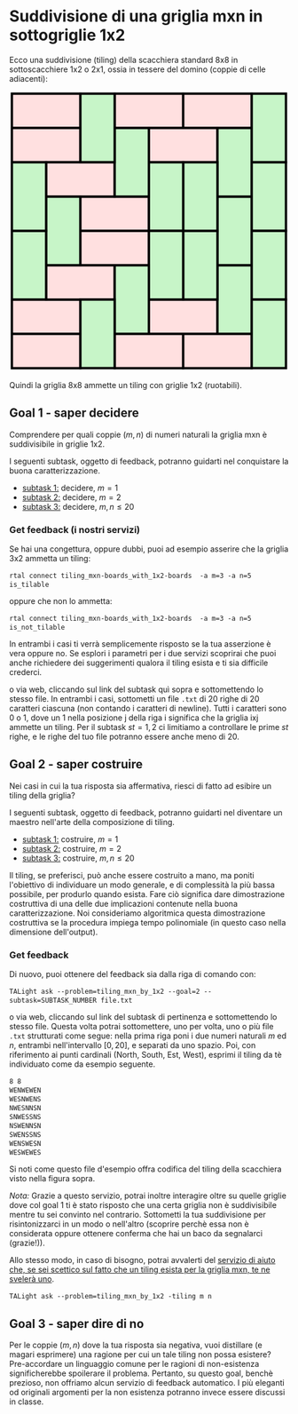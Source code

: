 # Suddivisione di una griglia mxn in sottogriglie 1x2

Ecco una suddivisione (tiling) della scacchiera standard 8x8 in sottoscacchiere 1x2 o 2x1, ossia in tessere del domino (coppie di celle adiacenti):

![esempio di tiling](figs/Pavage_domino.svg)

Quindi la griglia 8x8 ammette un tiling con griglie 1x2 (ruotabili).

## Goal 1 - saper decidere
Comprendere per quali coppie $(m,n)$ di numeri naturali la griglia mxn è suddivisibile in griglie 1x2.

I seguenti subtask, oggetto di feedback, potranno guidarti nel conquistare la buona caratterizzazione.

* [subtask 1:](https://per-ora-costruiamo-qusti-URL-a-mano-ma-sarebbe-utile-costruzione-dinamica-e/o-da-problm.yaml) decidere, $m = 1$
* [subtask 2:](https://per-ora-costruiamo-qusti-URL-a-mano-ma-sarebbe-utile-costruzione-dinamica-e/o-da-problm.yaml) decidere, $m = 2$
* [subtask 3:](https://per-ora-costruiamo-qusti-URL-a-mano-ma-sarebbe-utile-costruzione-dinamica-e/o-da-problm.yaml) decidere, $m,n \leq 20$

### Get feedback (i nostri servizi)

Se hai una congettura, oppure dubbi, puoi ad esempio asserire che la griglia 3x2 ammetta un tiling:

```
rtal connect tiling_mxn-boards_with_1x2-boards  -a m=3 -a n=5 is_tilable
```

oppure che non lo ammetta:
```
rtal connect tiling_mxn-boards_with_1x2-boards  -a m=3 -a n=5 is_not_tilable
```

In entrambi i casi ti verrà semplicemente risposto se la tua asserzione è vera oppure no. Se esplori i parametri per i due servizi scoprirai che puoi anche richiedere dei suggerimenti qualora il tiling esista e ti sia difficile crederci.





o via web, cliccando sul link del subtask quì sopra e sottomettendo lo stesso file.
In entrambi i casi, sottometti un file `.txt` di 20 righe di 20 caratteri ciascuna (non contando i caratteri di newline). Tutti i caratteri sono 0 o 1, dove un 1 nella posizione j della riga i significa che la griglia ixj ammette un tiling.
Per il subtask $st = 1,2$ ci limitiamo a controllare le prime $st$ righe, e le righe del tuo file potranno essere anche meno di 20.


## Goal 2 - saper costruire

Nei casi in cui la tua risposta sia affermativa, riesci di fatto ad esibire un tiling della griglia?

I seguenti subtask, oggetto di feedback, potranno guidarti nel diventare un maestro nell'arte della composizione di tiling.

* [subtask 1:](https://per-ora-costruiamo-qusti-URL-a-mano-ma-sarebbe-utile-costruzione-dinamica-e/o-da-problm.yaml) costruire, $m = 1$
* [subtask 2:](https://per-ora-costruiamo-qusti-URL-a-mano-ma-sarebbe-utile-costruzione-dinamica-e/o-da-problm.yaml) costruire, $m = 2$
* [subtask 3:](https://per-ora-costruiamo-qusti-URL-a-mano-ma-sarebbe-utile-costruzione-dinamica-e/o-da-problm.yaml) costruire, $m,n \leq 20$

Il tiling, se preferisci, può anche essere costruito a mano, ma poniti l'obiettivo di individuare un modo generale, e di complessità la più bassa possibile, per produrlo quando esista. Fare ciò significa dare dimostrazione costruttiva di una delle due implicazioni contenute nella buona caratterizzazione. Noi consideriamo algoritmica questa dimostrazione costruttiva se la procedura impiega tempo polinomiale (in questo caso nella dimensione dell'output).

### Get feedback
Di nuovo, puoi ottenere del feedback sia dalla riga di comando con:
```
TALight ask --problem=tiling_mxn_by_1x2 --goal=2 --subtask=SUBTASK_NUMBER file.txt 
```
o via web, cliccando sul link del subtask di pertinenza e sottomettendo lo stesso file.
Questa volta potrai sottomettere, uno per volta, uno o più file `.txt` strutturati come segue:
nella prima riga poni i due numeri naturali $m$ ed $n$, entrambi nell'intervallo $[0,20]$, e separati da uno spazio.
Poi, con riferimento ai punti cardinali (North, South, Est, West), esprimi il tiling da tè individuato come da esempio seguente.
```
8 8
WENWEWEN
WESNWENS
NWESNNSN
SNWESSNS
NSWENNSN
SWENSSNS
WENSWESN
WESWEWES
```
Si noti come questo file d'esempio offra codifica del tiling della scacchiera visto nella figura sopra.

_Nota:_ Grazie a questo servizio, potrai inoltre interagire oltre su quelle griglie dove col goal 1 ti è stato risposto che una certa griglia non è suddivisibile mentre tu sei convinto nel contrario. Sottometti la tua suddivisione per risintonizzarci in un modo o nell'altro (scoprire perchè essa non è considerata oppure ottenere conferma che hai un baco da segnalarci (grazie!)).

Allo stesso modo, in caso di bisogno, potrai avvalerti del [servizio di aiuto che, se sei scettico sul fatto che un tiling esista per la griglia mxn, te ne svelerà uno](https://per-ora-costruiamo-qusti-URL-a-mano-ma-sarebbe-utile-costruzione-dinamica-e/o-da-problm.yaml).

```
TALight ask --problem=tiling_mxn_by_1x2 -tiling m n 
```


## Goal 3 - saper dire di no

Per le coppie  $(m,n)$ dove la tua risposta sia negativa, vuoi distillare (e magari esprimere) una ragione per cui un tale tiling non possa esistere?
Pre-accordare un linguaggio comune per le ragioni di non-esistenza significherebbe spoilerare il problema. Pertanto, su questo goal, benchè prezioso, non offriamo alcun servizio di feedback automatico. I più eleganti od originali argomenti per la non esistenza potranno invece essere discussi in classe.

